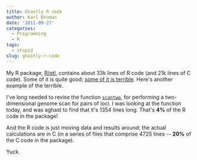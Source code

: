 ```yaml
---
title: Ghastly R code
author: Karl Broman
date: '2011-09-27'
categories:
  - Programming
  - R
tags:
  - stupid
slug: ghastly-r-code
---
```


My R package, [R/qtl](http://www.rqtl.org), contains about 33k lines of R code (and 21k lines of C code).  Some of it is quite good; [some of it is terrible](http://kbroman.org/blog/2011/08/17/the-stupidest-r-code-ever/).  Here's another example of the terrible.

I've long needed to revise the function [`scantwo`](https://github.com/kbroman/qtl/blob/master/R/scantwo.R), for performing a two-dimensional genome scan for pairs of loci.  I was looking at the function today, and was aghast to find that it's 1354 lines long.  That's **4%** of the R code in the package!

And the R code is just moving data and results around; the actual calculations are in C (in a series of files that comprise 4725 lines -- **20%** of the C code in the package).

Yuck.
